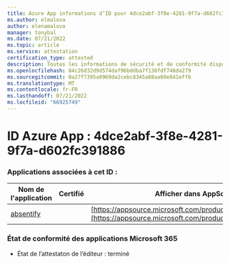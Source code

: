 ```yaml
---
title: Azure App informations d’ID pour 4dce2abf-3f8e-4281-9f7a-d602fc391886
ms.author: elmalova
author: elenamalova
manager: tonybal
ms.date: 07/21/2022
ms.topic: article
ms.service: attestation
certification_type: attested
description: Toutes les informations de sécurité et de conformité disponibles pour 4dce2abf-3f8e-4281-9f7a-d602fc391886.
ms.openlocfilehash: 84c26d32d9d574daf96bddba7f136fdf748da279
ms.sourcegitcommit: 0a27f7395a0969da2cebc8345a88aa69e841eff6
ms.translationtype: MT
ms.contentlocale: fr-FR
ms.lasthandoff: 07/21/2022
ms.locfileid: "66925749"
---
```

# <a name="azure-app-id-4dce2abf-3f8e-4281-9f7a-d602fc391886"></a>ID Azure App : 4dce2abf-3f8e-4281-9f7a-d602fc391886


### <a name="apps-associated-with-this-id"></a>Applications associées à cet ID :
| **Nom de l'application** | **Certifié** | **Afficher dans AppSource** |
|--------------|---------------|-----------------------|
| [absentify](../forward/WA200003833.md) |  | [https://appsource.microsoft.com/product/office/WA200003833](https://appsource.microsoft.com/product/office/WA200003833) |

### <a name="microsoft-365-app-compliance-status"></a>État de conformité des applications Microsoft 365
- État de l’attestaton de l’éditeur : terminé
